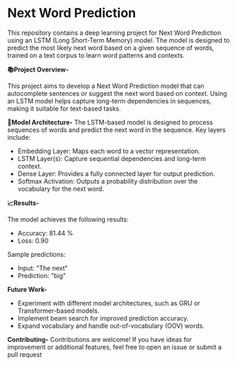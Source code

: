 # Next Word Prediction 
This repository contains a deep learning project for Next Word Prediction using an LSTM (Long Short-Term Memory) model. The model is designed to predict the most likely next word based on a given sequence of words, trained on a text corpus to learn word patterns and contexts.

**📚Project Overview-**

This project aims to develop a Next Word Prediction model that can autocomplete sentences or suggest the next word based on context. Using an LSTM model helps capture long-term dependencies in sequences, making it suitable for text-based tasks.

**🤖Model Architecture-**
The LSTM-based model is designed to process sequences of words and predict the next word in the sequence. Key layers include:
- Embedding Layer: Maps each word to a vector representation.
- LSTM Layer(s): Capture sequential dependencies and long-term context.
- Dense Layer: Provides a fully connected layer for output prediction.
- Softmax Activation: Outputs a probability distribution over the vocabulary for the next word.

**📈Results-**

The model achieves the following results:

- Accuracy: 81.44 % 
- Loss: 0.90

Sample predictions:
- Input: "The next"
- Prediction: "big"

**Future Work-**
- Experiment with different model architectures, such as GRU or Transformer-based models.
- Implement beam search for improved prediction accuracy.
- Expand vocabulary and handle out-of-vocabulary (OOV) words.
  
**Contributing-**
Contributions are welcome! If you have ideas for improvement or additional features, feel free to open an issue or submit a pull request
